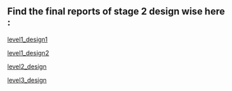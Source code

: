 ## **Find the final reports of stage 2 design wise here :**

[level1_design1](https://github.com/vyomasystems-lab/challenges-krunalbadlani/blob/master/level1_design1_report.md)

[level1_design2](https://github.com/vyomasystems-lab/challenges-krunalbadlani/blob/master/level1_design2_report.md)

[level2_design](https://github.com/vyomasystems-lab/challenges-krunalbadlani/blob/master/level2_design1_report.md)

[level3_design](https://github.com/vyomasystems-lab/challenges-krunalbadlani/blob/master/level3_design_report.md)
